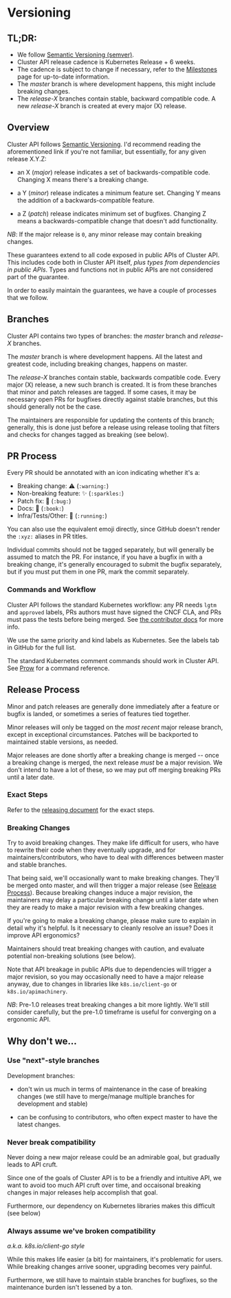# Versioning

## TL;DR:

- We follow [Semantic Versioning (semver)](https://semver.org/).
- Cluster API release cadence is Kubernetes Release + 6 weeks.
- The cadence is subject to change if necessary, refer to the [Milestones](https://github.com/kubernetes-sigs/cluster-api/milestones) page for up-to-date information.
- The _master_ branch is where development happens, this might include breaking changes.
- The _release-X_ branches contain stable, backward compatible code. A new _release-X_ branch is created at every major (X) release.

## Overview

Cluster API follows [Semantic Versioning](https://semver.org).
I'd recommend reading the aforementioned link if you're not familiar,
but essentially, for any given release X.Y.Z:

- an X (*major*) release indicates a set of backwards-compatible code.
  Changing X means there's a breaking change.

- a Y (*minor*) release indicates a minimum feature set.  Changing Y means
  the addition of a backwards-compatible feature.

- a Z (*patch*) release indicates minimum set of bugfixes.  Changing
  Z means a backwards-compatible change that doesn't add functionality.

*NB*: If the major release is `0`, any minor release may contain breaking
changes.

These guarantees extend to all code exposed in public APIs of
Cluster API. This includes code both in Cluster API itself,
*plus types from dependencies in public APIs*.  Types and functions not in
public APIs are not considered part of the guarantee.

In order to easily maintain the guarantees, we have a couple of processes
that we follow.

## Branches

Cluster API contains two types of branches: the *master* branch and
*release-X* branches.

The *master* branch is where development happens.  All the latest and
greatest code, including breaking changes, happens on master.

The *release-X* branches contain stable, backwards compatible code.  Every
major (X) release, a new such branch is created.  It is from these
branches that minor and patch releases are tagged.  If some cases, it may
be necessary open PRs for bugfixes directly against stable branches, but
this should generally not be the case.

The maintainers are responsible for updating the contents of this branch;
generally, this is done just before a release using release tooling that
filters and checks for changes tagged as breaking (see below).

## PR Process

Every PR should be annotated with an icon indicating whether it's
a:

- Breaking change: :warning: (`:warning:`)
- Non-breaking feature: :sparkles: (`:sparkles:`)
- Patch fix: :bug: (`:bug:`)
- Docs: :book: (`:book:`)
- Infra/Tests/Other: :running: (`:running:`)

You can also use the equivalent emoji directly, since GitHub doesn't
render the `:xyz:` aliases in PR titles.

Individual commits should not be tagged separately, but will generally be
assumed to match the PR. For instance, if you have a bugfix in with
a breaking change, it's generally encouraged to submit the bugfix
separately, but if you must put them in one PR, mark the commit
separately.

### Commands and Workflow

Cluster API follows the standard Kubernetes workflow: any PR needs
`lgtm` and `approved` labels, PRs authors must have signed the CNCF CLA,
and PRs must pass the tests before being merged.  See [the contributor
docs](https://github.com/kubernetes/community/blob/master/contributors/guide/pull-requests.md#the-testing-and-merge-workflow)
for more info.

We use the same priority and kind labels as Kubernetes.  See the labels
tab in GitHub for the full list.

The standard Kubernetes comment commands should work in
Cluster API.  See [Prow](https://prow.k8s.io/command-help) for
a command reference.

## Release Process

Minor and patch releases are generally done immediately after a feature or
bugfix is landed, or sometimes a series of features tied together.

Minor releases will only be tagged on the *most recent* major release
branch, except in exceptional circumstances.  Patches will be backported
to maintained stable versions, as needed.

Major releases are done shortly after a breaking change is merged -- once
a breaking change is merged, the next release *must* be a major revision.
We don't intend to have a lot of these, so we may put off merging breaking
PRs until a later date.

### Exact Steps

Refer to the [releasing document](./docs/developer/releasing.md) for the exact steps.

### Breaking Changes

Try to avoid breaking changes.  They make life difficult for users, who
have to rewrite their code when they eventually upgrade, and for
maintainers/contributors, who have to deal with differences between master
and stable branches.

That being said, we'll occasionally want to make breaking changes. They'll
be merged onto master, and will then trigger a major release (see [Release
Process](#release-process)).  Because breaking changes induce a major
revision, the maintainers may delay a particular breaking change until
a later date when they are ready to make a major revision with a few
breaking changes.

If you're going to make a breaking change, please make sure to explain in
detail why it's helpful.  Is it necessary to cleanly resolve an issue?
Does it improve API ergonomics?

Maintainers should treat breaking changes with caution, and evaluate
potential non-breaking solutions (see below).

Note that API breakage in public APIs due to dependencies will trigger
a major revision, so you may occasionally need to have a major release
anyway, due to changes in libraries like `k8s.io/client-go` or
`k8s.io/apimachinery`.

*NB*: Pre-1.0 releases treat breaking changes a bit more lightly.  We'll
still consider carefully, but the pre-1.0 timeframe is useful for
converging on a ergonomic API.

## Why don't we...

### Use "next"-style branches

Development branches:

- don't win us much in terms of maintenance in the case of breaking
  changes (we still have to merge/manage multiple branches for development
  and stable)

- can be confusing to contributors, who often expect master to have the
  latest changes.

### Never break compatibility

Never doing a new major release could be an admirable goal, but gradually
leads to API cruft.

Since one of the goals of Cluster API is to be a friendly and
intuitive API, we want to avoid too much API cruft over time, and
occaisonal breaking changes in major releases help accomplish that goal.

Furthermore, our dependency on Kubernetes libraries makes this difficult
(see below)

### Always assume we've broken compatibility

*a.k.a. k8s.io/client-go style*

While this makes life easier (a bit) for maintainers, it's problematic for
users.  While breaking changes arrive sooner, upgrading becomes very
painful.

Furthermore, we still have to maintain stable branches for bugfixes, so
the maintenance burden isn't lessened by a ton.

